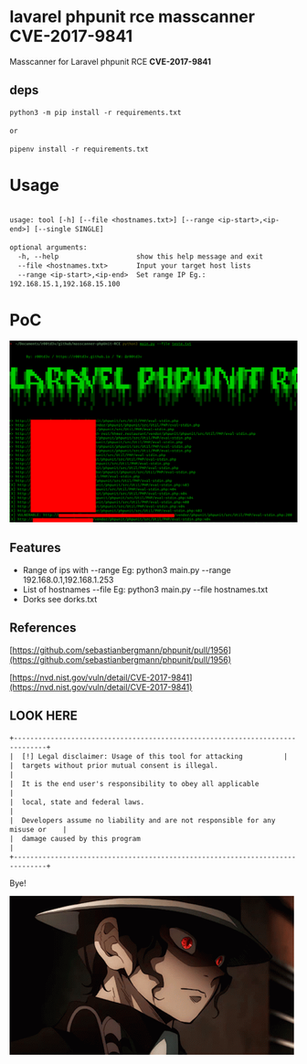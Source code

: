 # lavarel phpunit rce masscanner CVE-2017-9841
Masscanner for Laravel phpunit RCE **CVE-2017-9841**

## deps

```
python3 -m pip install -r requirements.txt

or 

pipenv install -r requirements.txt

```

# Usage

```

usage: tool [-h] [--file <hostnames.txt>] [--range <ip-start>,<ip-end>] [--single SINGLE]

optional arguments:
  -h, --help                   show this help message and exit
  --file <hostnames.txt>       Input your target host lists
  --range <ip-start>,<ip-end>  Set range IP Eg.: 192.168.15.1,192.168.15.100

```


# PoC
![poc.png](poc.png)

## Features
- Range of ips with --range Eg: python3 main.py --range 192.168.0.1,192.168.1.253
- List of hostnames --file Eg: python3 main.py --file hostnames.txt
- Dorks see dorks.txt

## References

[https://github.com/sebastianbergmann/phpunit/pull/1956](https://github.com/sebastianbergmann/phpunit/pull/1956)

[https://nvd.nist.gov/vuln/detail/CVE-2017-9841](https://nvd.nist.gov/vuln/detail/CVE-2017-9841)

## LOOK HERE

```
+------------------------------------------------------------------------------+
|  [!] Legal disclaimer: Usage of this tool for attacking          |
|  targets without prior mutual consent is illegal.                            |
|  It is the end user's responsibility to obey all applicable                  | 
|  local, state and federal laws.                                              |
|  Developers assume no liability and are not responsible for any misuse or    |
|  damage caused by this program                                               |
+------------------------------------------------------------------------------+

```

Bye!

![tenor.gif](tenor.gif)
